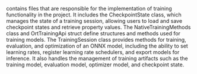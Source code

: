 contains files that are responsible for the implementation of training functionality in the project. It includes the CheckpointState class, which manages the state of a training session, allowing users to load and save checkpoint states and retrieve property values. The NativeTrainingMethods class and OrtTrainingApi struct define structures and methods used for training models. The TrainingSession class provides methods for training, evaluation, and optimization of an ONNX model, including the ability to set learning rates, register learning rate schedulers, and export models for inference. It also handles the management of training artifacts such as the training model, evaluation model, optimizer model, and checkpoint state.